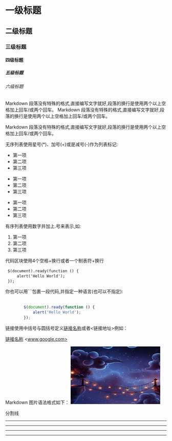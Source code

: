 # 一级标题
## 二级标题
### 三级标题
#### 四级标题
##### 五级标题
###### 六级标题 

Markdown 段落没有特殊的格式,直接编写文字就好,段落的换行是使用两个以上空格加上回车/或两个回车。
Markdown 段落没有特殊的格式,直接编写文字就好,段落的换行是使用两个以上空格加上回车/或两个回车。


Markdown 段落没有特殊的格式,直接编写文字就好,段落的换行是使用两个以上空格加上回车/或两个回车。


无序列表使用星号(*)、加号(+)或是减号(-)作为列表标记:
* 第一项
* 第二项
* 第三项

+ 第一项
+ 第二项
+ 第三项

- 第一项
- 第二项
- 第三项

有序列表使用数字并加上.号来表示,如:
1. 第一项
2. 第二项
3. 第三项


代码区块使用4个空格+换行或者一个制表符+换行
    
     $(document).ready(function () {
         alert('Hello World');
     });
        
你也可以用```包裹一段代码,并指定一种语言(也可以不指定):

```javascript

        $(document).ready(function () {
            alert('Hello World');
        });

```

链接使用中括号与圆括号定义[链接名称](链接地址)或者<链接地址>例如：

[链接名称](www.google.com)
<www.google.com>


Markdown 图片语法格式如下：
![alt 属性文本](img.jpg "可选标题")

分割线    
* * *
*****
- - -
----------


  